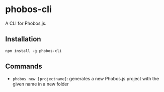 # phobos-cli

A CLI for Phobos.js.

## Installation

```
npm install -g phobos-cli
```

## Commands

 * `phobos new [projectname]`: generates a new Phobos.js project with the given name in a new folder
